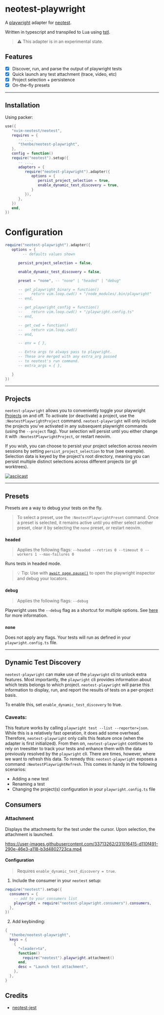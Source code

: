 # neotest-playwright

A [playwright](https://playwright.dev/) adapter for [neotest](https://github.com/nvim-neotest/neotest).

Written in typescript and transpiled to Lua using [tstl](https://github.com/TypeScriptToLua/TypeScriptToLua).

> ⚠️ This adapter is in an experimental state.

## Features

- [x] Discover, run, and parse the output of playwright tests
- [x] Quick launch any test attachment (trace, video, etc)
- [x] Project selection + persistence
- [x] On-the-fly presets

---

## Installation

Using packer:

```lua
use({
   "nvim-neotest/neotest",
   requires = {
      -- ...,
      "thenbe/neotest-playwright",
   },
   config = function()
   require("neotest").setup({
      -- ...,
      adapters = {
         require("neotest-playwright").adapter({
            options = {
               persist_project_selection = true,
               enable_dynamic_test_discovery = true,
            }
         }),
      },
   })
   end,
})
```

# Configuration

```lua
require("neotest-playwright").adapter({
   options = {
		-- defaults values shown

      persist_project_selection = false,

      enable_dynamic_test_discovery = false,

      preset = "none", -- "none" | "headed" | "debug"

      -- get_playwright_binary = function()
      --    return vim.loop.cwd() + "/node_modules/.bin/playwright"
      -- end,

      -- get_playwright_config = function()
      --    return vim.loop.cwd() + "/playwright.config.ts"
      -- end,

      -- get_cwd = function()
      --    return vim.loop.cwd()
      -- end,

      -- env = { },

      -- Extra args to always pass to playwright.
      -- These are merged with any extra_arg passed
      -- to neotest's run command.
      -- extra_args = { },

   }
})
```

---

## Projects

`neotest-playwright` allows you to conveniently toggle your playwright [Projects](https://playwright.dev/docs/test-advanced#projects) on and off. To activate (or deactivate) a project, use the `:NeotestPlaywrightProject` command. `neotest-playwright` will only include the projects you've activated in any subsequent playwright commands (using the `--project` flag). Your selection will persist until you either change it with `:NeotestPlaywrightProject`, or restart neovim.

If you wish, you can choose to persist your project selection across neovim sessions by setting `persist_project_selection` to true (see example). Selection data is keyed by the project's root directory, meaning you can persist multiple distinct selections across different projects (or git worktrees).

[![asciicast](https://asciinema.org/a/558555.svg)](https://asciinema.org/a/558555)

---

## Presets

Presets are a way to debug your tests on the fly.

> To select a preset, use the `:NeotestPlaywrightPreset` command. Once a preset is selected, it remains active until you either select another preset, clear it by selecting the `none` preset, or restart neovim.

### `headed`

> Applies the following flags: `--headed --retries 0 --timeout 0 --workers 1 --max-failures 0`

Runs tests in headed mode.

> 💡 Tip: Use with [`await page.pause()`](https://playwright.dev/docs/api/class-page#page-pause) to open the playwright inspector and debug your locators.

### `debug`

> Applies the following flags: `--debug`

Playwright uses the `--debug` flag as a shortcut for multiple options. See [here](https://playwright.dev/docs/test-cli#reference) for more information.

### `none`

Does not apply any flags. Your tests will run as defined in your `playwright.config.ts` file.

---

## Dynamic Test Discovery

`neotest-playwright` can make use of the `playwright` cli to unlock extra features. Most importantly, the `playwright` cli provides information about which tests belongs to which project. `neotest-playwright` will parse this information to display, run, and report the results of tests on a per-project basis.

To enable this, set `enable_dynamic_test_discovery` to true.

### Caveats:

This feature works by calling `playwright test --list --reporter=json`. While this is a relatively fast operation, it does add some overhead. Therefore, `neotest-playwright` only calls this feature once (when the adapter is first initialized). From then on, `neotest-playwright` continues to rely on treesitter to track your tests and enhance them with the data previously resolved by the `playwright` cli. There are times, however, where we want to refresh this data. To remedy this: `neotest-playwright` exposes a command `:NeotestPlaywrightRefresh`. This comes in handy in the following scenarios:

- Adding a new test
- Renaming a test
- Changing the project(s) configuration in your `playwright.config.ts` file

## Consumers

### Attachment

Displays the attachments for the test under the cursor. Upon selection, the attachment is launched.

https://user-images.githubusercontent.com/33713262/231016415-d110f491-290e-46e3-a118-b3d4802723ca.mp4

#### Configuration

> Requires `enable_dynamic_test_discovery = true`.

1. Include the consumer in your `neotest` setup:

```lua
require("neotest").setup({
  consumers = {
    -- add to your consumers list
    playwright = require("neotest-playwright.consumers").consumers,
  },
})
```

2. Add keybinding:

```lua
{
  "thenbe/neotest-playwright",
  keys = {
    {
      "<leader>ta",
      function()
        require("neotest").playwright.attachment()
      end,
      desc = "Launch test attachment",
    },
  },
}
```

## Credits

- [neotest-jest](https://github.com/haydenmeade/neotest-jest)
